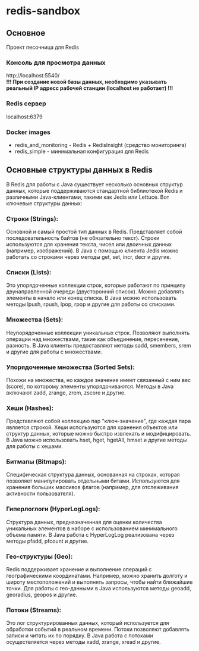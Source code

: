 # redis-sandbox

## Основное  
Проект песочница для Redis

### Консоль для просмотра данных
http://localhost:5540/  
**!!! При создание новой базы данных, необходимо указывать реальный IP адресс рабочей станции (localhost не работает) !!!**

### Redis сервер  
localhost:6379

### Docker images
* redis_and_monitoring - Redis + RedisInsight (средство мониторинга)
* redis_simple - минимальная конфигурация для Redis


## Основные структуры данных в Redis
В Redis для работы с Java существует несколько основных структур данных, которые поддерживаются стандартной библиотекой Redis и различными Java-клиентами, такими как Jedis или Lettuce. Вот ключевые структуры данных:

### Строки (Strings):   
Основной и самый простой тип данных в Redis. Представляет собой последовательность байтов (не обязательно текст). Строки используются для хранения текста, чисел или двоичных данных (например, изображений).
В Java с помощью клиента Jedis можно работать со строками через методы get, set, incr, decr и другие.

### Списки (Lists):
Это упорядоченные коллекции строк, которые работают по принципу двунаправленной очереди (двусторонний список). Можно добавлять элементы в начало или конец списка.
В Java можно использовать методы lpush, rpush, lpop, rpop и другие для работы со списками.

### Множества (Sets):
Неупорядоченные коллекции уникальных строк. Позволяют выполнять операции над множествами, такие как объединение, пересечение, разность.
В Java клиенты предоставляют методы sadd, smembers, srem и другие для работы с множествами.

### Упорядоченные множества (Sorted Sets):
Похожи на множества, но каждое значение имеет связанный с ним вес (score), по которому элементы упорядочиваются.
Методы в Java включают zadd, zrange, zrem, zscore и другие.

### Хеши (Hashes):
Представляют собой коллекцию пар "ключ-значение", где каждая пара является строкой. Хеши используются для хранения объектов или структур данных, которые можно быстро извлекать и модифицировать.
В Java можно использовать hset, hget, hgetAll, hmset и другие методы для работы с хешами.

### Битмапы (Bitmaps):
Специфическая структура данных, основанная на строках, которая позволяет манипулировать отдельными битами.
Используются для хранения больших массивов флагов (например, для отслеживания активности пользователя).

### Гиперлоглоги (HyperLogLogs):
Структура данных, предназначенная для оценки количества уникальных элементов в наборе с использованием минимального объема памяти.
В Java работа с HyperLogLog реализована через методы pfadd, pfcount и другие.

### Гео-структуры (Geo):
Redis поддерживает хранение и выполнение операций с географическими координатами. Например, можно хранить долготу и широту местоположений и выполнять запросы, чтобы найти ближайшие точки.
Для работы с гео-данными в Java используются методы geoadd, georadius, geopos и другие.

### Потоки (Streams):
Это лог структурированных данных, который используется для обработки событий в реальном времени. Потоки позволяют добавлять записи и читать их по порядку.
В Java работа с потоками осуществляется через методы xadd, xrange, xread и другие.
